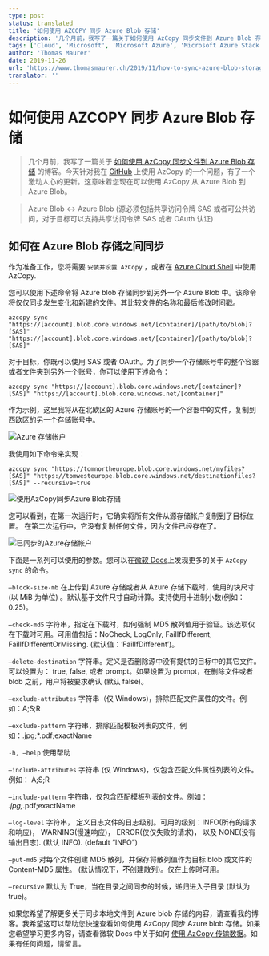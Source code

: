 ```yaml
---
type: post
status: translated
title: '如何使用 AZCOPY 同步 Azure Blob 存储'
description: '几个月前，我写了一篇关于如何使用 AzCopy 同步文件到 Azure Blob 存储的博客。今天针对我在 GitHub上使用 AzCopy 的一个问题，有了一个激动人心的更新。这意味着您现在可以使用 AzCopy 从 Azure Blob 到 Azure Blob。'
tags: ['Cloud', 'Microsoft', 'Microsoft Azure', 'Microsoft Azure Stack', 'Powershell']
author: 'Thomas Maurer'
date: 2019-11-26
url: 'https://www.thomasmaurer.ch/2019/11/how-to-sync-azure-blob-storage-with-azcopy/'
translator: ''
---
```


# 如何使用 AZCOPY 同步 Azure Blob 存储

<ContentMeta />

> 几个月前，我写了一篇关于 [如何使用 AzCopy 同步文件到 Azure Blob 存储](https://www.thomasmaurer.ch/2019/06/sync-folder-with-azure-blob-storage/) 的博客。今天针对我在 [GitHub](https://github.com/Azure/azure-storage-azcopy/issues/116#issuecomment-554186120) 上使用 AzCopy 的一个问题，有了一个激动人心的更新。这意味着您现在可以使用 AzCopy 从 Azure Blob 到 Azure Blob。

> Azure Blob <-> Azure Blob (源必须包括共享访问令牌 SAS 或者可公共访问，对于目标可以支持共享访问令牌  SAS 或者 OAuth 认证)

## 如何在 Azure Blob 存储之间同步

作为准备工作，您将需要 `安装并设置 AzCopy` ，或者在 [Azure Cloud Shell](https://www.thomasmaurer.ch/2019/01/azure-cloud-shell/) 中使用 AzCopy.

您可以使用下述命令将 Azure blob 存储同步到另外一个 Azure Blob 中。该命令将仅仅同步发生变化和新建的文件。其比较文件的名称和最后修改时间戳。

```
azcopy sync "https://[account].blob.core.windows.net/[container]/[path/to/blob]?[SAS]" "https://[account].blob.core.windows.net/[container]/[path/to/blob]?[SAS]"
```

对于目标，你既可以使用 SAS 或者 OAuth。为了同步一个存储账号中的整个容器或者文件夹到另外一个账号，你可以使用下述命令：

```
azcopy sync "https://[account].blob.core.windows.net/[container]?[SAS]" "https://[account].blob.core.windows.net/[container]"
```

作为示例，这里我将从在北欧区的 Azure 存储账号的一个容器中的文件，复制到西欧区的另一个存储账号中。

![Azure 存储帐户](https://www.thomasmaurer.ch/wp-content/uploads/2019/11/Azure-Storage-Accounts-768x407.jpg)

我使用如下命令来实现：

```
azcopy sync "https://tomnortheurope.blob.core.windows.net/myfiles?[SAS]" "https://tomwesteurope.blob.core.windows.net/destinationfiles?[SAS]" --recursive=true
```

![使用AzCopy同步Azure Blob存储](https://www.thomasmaurer.ch/wp-content/uploads/2019/11/Sync-Azure-Blob-Storage-with-AzCopy-768x390.jpg)

您可以看到，在第一次运行时，它确实将所有文件从源存储帐户复制到了目标位置。 在第二次运行中，它没有复制任何文件，因为文件已经存在了。

![已同步的Azure存储帐户](https://www.thomasmaurer.ch/wp-content/uploads/2019/11/Synced-Azure-Storage-Accounts-768x324.jpg)

下面是一系列可以使用的参数。您可以在[微软 Docs](https://docs.microsoft.com/en-us/azure/storage/common/storage-ref-azcopy-sync?WT.mc_id=thomasmaurer-blog-thmaure)上发现更多的关于 `AzCopy sync` 的命令。

`–block-size-mb`  在上传到 Azure 存储或者从 Azure 存储下载时，使用的块尺寸 (以 MiB 为单位) 。默认基于文件尺寸自动计算。支持使用十进制小数(例如：0.25)。

`–check-md5` 字符串，指定在下载时，如何强制 MD5 散列值用于验证。该选项仅在下载时可用。可用值包括：NoCheck, LogOnly, FailIfDifferent, FailIfDifferentOrMissing. (默认值：‘FailIfDifferent’)。

`–delete-destination` 字符串。定义是否删除源中没有提供的目标中的其它文件。可以设置为： true, false, 或者 prompt。如果设置为 prompt，在删除文件或者 blob 之前，用户将被要求确认 (默认 false)。

`–exclude-attributes` 字符串（仅 Windows)，排除匹配文件属性的文件。例如：A;S;R

`–exclude-pattern` 字符串，排除匹配模板列表的文件，例如：.jpg;*.pdf;exactName

`-h, –help` 使用帮助

`–include-attributes` 字符串 (仅 Windows)，仅包含匹配文件属性列表的文件。例如： A;S;R

`–include-pattern` 字符串，仅包含匹配模板列表的文件。例如： *.jpg;*.pdf;exactName

`–log-level` 字符串， 定义日志文件的日志级别。可用的级别：INFO(所有的请求和响应)， WARNING(慢速响应)， ERROR(仅仅失败的请求)， 以及 NONE(没有输出日志). (默认 INFO). (default “INFO”)

`–put-md5` 对每个文件创建 MD5 散列，并保存将散列值作为目标 blob 或文件的 Content-MD5 属性。 (默认情况下，**不**创建散列)。仅在上传时可用。

`–recursive`  默认为 True，当在目录之间同步的时候，递归进入子目录 (默认为 true)。

如果您希望了解更多关于同步本地文件到 Azure blob 存储的内容，请查看我的博客。我希望这可以帮助您快速查看如何使用 AzCopy 同步 Azure blob 存储。如果您希望学习更多内容，请查看微软 Docs 中关于如何  [使用 AzCopy 传输数据](https://docs.microsoft.com/en-us/azure/storage/common/storage-ref-azcopy-sync?WT.mc_id=thomasmaurer-blog-thmaure)。如果有任何问题，请留言。

